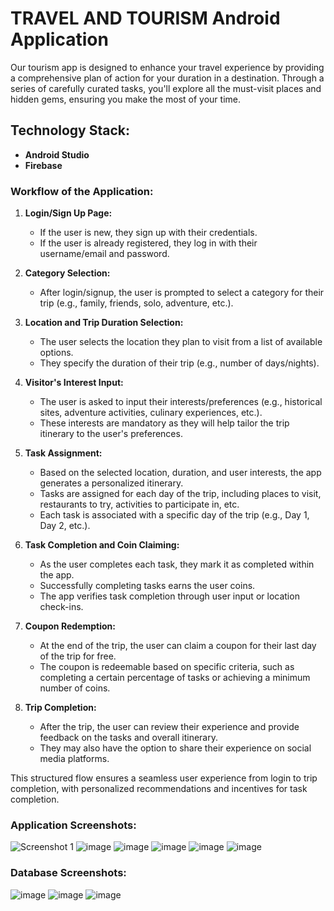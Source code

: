 # TRAVEL AND TOURISM Android Application

Our tourism app is designed to enhance your travel experience by providing a comprehensive plan of action for your duration in a destination. Through a series of carefully curated tasks, you'll explore all the must-visit places and hidden gems, ensuring you make the most of your time.

## Technology Stack:
- **Android Studio**
- **Firebase**

### Workflow of the Application:

1. **Login/Sign Up Page:**
   - If the user is new, they sign up with their credentials.
   - If the user is already registered, they log in with their username/email and password.

2. **Category Selection:**
   - After login/signup, the user is prompted to select a category for their trip (e.g., family, friends, solo, adventure, etc.).

3. **Location and Trip Duration Selection:**
   - The user selects the location they plan to visit from a list of available options.
   - They specify the duration of their trip (e.g., number of days/nights).

4. **Visitor's Interest Input:**
   - The user is asked to input their interests/preferences (e.g., historical sites, adventure activities, culinary experiences, etc.).
   - These interests are mandatory as they will help tailor the trip itinerary to the user's preferences.

5. **Task Assignment:**
   - Based on the selected location, duration, and user interests, the app generates a personalized itinerary.
   - Tasks are assigned for each day of the trip, including places to visit, restaurants to try, activities to participate in, etc.
   - Each task is associated with a specific day of the trip (e.g., Day 1, Day 2, etc.).

6. **Task Completion and Coin Claiming:**
   - As the user completes each task, they mark it as completed within the app.
   - Successfully completing tasks earns the user coins.
   - The app verifies task completion through user input or location check-ins.

7. **Coupon Redemption:**
   - At the end of the trip, the user can claim a coupon for their last day of the trip for free.
   - The coupon is redeemable based on specific criteria, such as completing a certain percentage of tasks or achieving a minimum number of coins.

8. **Trip Completion:**
   - After the trip, the user can review their experience and provide feedback on the tasks and overall itinerary.
   - They may also have the option to share their experience on social media platforms.

This structured flow ensures a seamless user experience from login to trip completion, with personalized recommendations and incentives for task completion.

### Application Screenshots:
![Screenshot 1](https://github.com/skishore04/ImpacTech-2K24---Team-2K130/assets/108078148/670c7979-d338-47f1-b28c-16e70e095ed3)
![image](https://github.com/skishore04/ImpacTech-2K24---Team-2K130/assets/108078148/719ab2ff-63a9-4ec3-9022-e180fc1a9550)
![image](https://github.com/skishore04/ImpacTech-2K24---Team-2K130/assets/108078148/95600f16-2e6f-45cd-9d12-cf4093610a85)
![image](https://github.com/skishore04/ImpacTech-2K24---Team-2K130/assets/108078148/c3b45764-b8b7-4851-b5c3-ca25497f8287)
![image](https://github.com/skishore04/ImpacTech-2K24---Team-2K130/assets/108078148/fd9f88d0-5942-41c5-895e-f096613a08a0)
![image](https://github.com/skishore04/ImpacTech-2K24---Team-2K130/assets/108078148/43429e27-ead4-49dc-9ff3-4768326709e8)


### Database Screenshots:

![image](https://github.com/skishore04/ImpacTech-2K24---Team-2K130/assets/108078148/a91cc8a1-8f9e-4617-84d2-6e5eab51cdb6)
![image](https://github.com/skishore04/ImpacTech-2K24---Team-2K130/assets/108078148/ba6f1a49-85b1-4516-98cb-4c17a3725b3a)
![image](https://github.com/skishore04/ImpacTech-2K24---Team-2K130/assets/108078148/0ec763cc-56d7-456e-b5a2-77854d712fb0)

